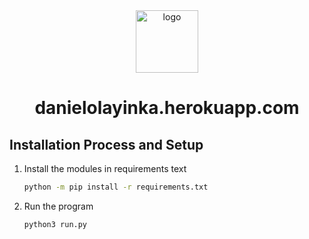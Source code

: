 <div align="center">
	<img alt="logo" src="https://githubusercontent.com/dhanzy/Portfolio/Portfolio/static/Union.png" width="100" />
</div>
<h1 align="center">
	danielolayinka.herokuapp.com
</h1>


## Installation Process and Setup
1. Install the modules in requirements text
   ```sh
   python -m pip install -r requirements.txt
   ```

2. Run the program
   ```sh
   python3 run.py
   ```
